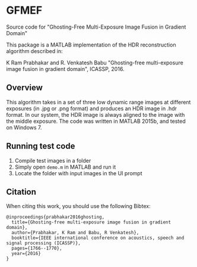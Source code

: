 # GFMEF
Source code for "Ghosting-Free Multi-Exposure Image Fusion in Gradient Domain"

This package is a MATLAB implementation of the HDR reconstruction algorithm described in:

K Ram Prabhakar and R. Venkatesh Babu "Ghosting-free multi-exposure image fusion in gradient domain", ICASSP, 2016. 

## Overview
This algorithm takes in a set of three low dynamic range images at different exposures (in .jpg or .png format) and produces an HDR image in .hdr format.  In our system, the HDR image is always aligned to the image with the middle  exposure. The code was written in MATLAB 2015b, and tested on Windows 7.

## Running test code
1. Compile test images in a folder
2. Simply open `demo.m` in MATLAB and run it
3. Locate the folder with input images in the UI prompt

## Citation
When citing this work, you should use the following Bibtex:

    @inproceedings{prabhakar2016ghosting,
      title={Ghosting-free multi-exposure image fusion in gradient domain},
      author={Prabhakar, K Ram and Babu, R Venkatesh},
      booktitle={IEEE international conference on acoustics, speech and signal processing (ICASSP)},
      pages={1766--1770},
      year={2016}
    }
